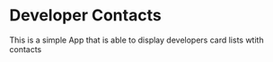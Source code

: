 # Developer Contacts
This is a simple App that is able to display developers card lists wtith contacts

